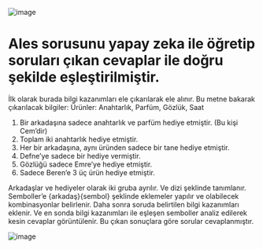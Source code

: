 ![image](https://user-images.githubusercontent.com/56012686/201221345-0a572754-bd2e-4d76-b38d-9de4ec29f402.png)


# Ales sorusunu yapay zeka ile öğretip soruları çıkan cevaplar ile doğru şekilde eşleştirilmiştir.

İlk olarak burada bilgi kazanımları ele çıkarılarak ele alınır. Bu metne bakarak çıkarılacak bilgiler:
Ürünler: Anahtarlık, Parfüm, Gözlük, Saat

1) Bir arkadaşına sadece anahtarlık ve parfüm hediye etmiştir. (Bu kişi Cem’dir)
2) Toplam iki anahtarlık hediye etmiştir.
3) Her bir arkadaşına, aynı üründen sadece bir tane hediye etmiştir.
4) Defne’ye sadece bir hediye vermiştir.
5) Gözlüğü sadece Emre’ye hediye etmiştir.
6) Sadece Beren’e 3 üç ürün hediye etmiştir.

Arkadaşlar ve hediyeler olarak iki gruba ayrılır. Ve dizi şeklinde tanımlanır.
Semboller’e  {arkadaş}{sembol} şeklinde eklemeler yapılır ve olabilecek kombinasyonlar belirlenir.
Daha sonra soruda belirtilen bilgi kazanımları eklenir.
Ve en sonda bilgi kazanımları ile eşleşen semboller analiz edilerek kesin cevaplar görüntülenir.
Bu çıkan sonuçlara göre sorular cevaplanmıştır.

![image](https://user-images.githubusercontent.com/56012686/201223343-47a0fc21-b3a8-4a01-bab6-1da590eb94dc.png)



